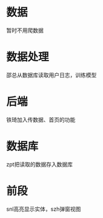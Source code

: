 # 数据
暂时不用爬数据

# 数据处理
邵总从数据库读取用户日志，训练模型

# 后端
铁琦加入传数据、首页的功能

# 数据库
zpt把读取的数据存入数据库

# 前段
snl高亮显示实体，szh弹窗视图